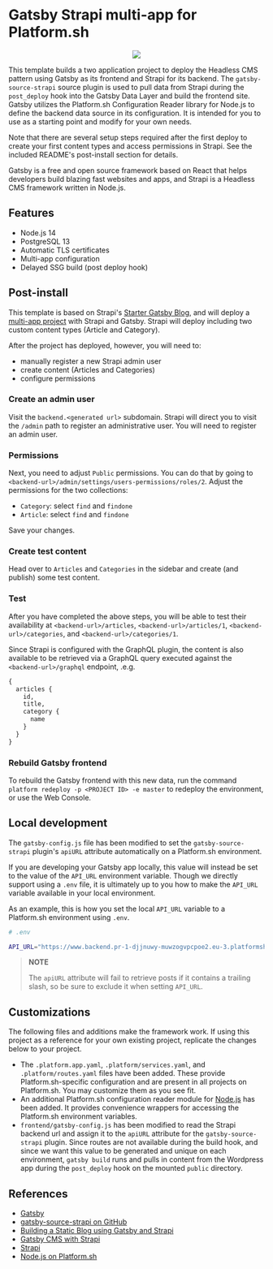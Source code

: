 # Gatsby Strapi multi-app for Platform.sh

<p align="center">
<a href="https://console.platform.sh/projects/create-project/?template=https://github.com/vincenzo/gatsby-strapi-platformsh/blob/master/template-definition.yaml&utm_campaign=deploy_on_platform?utm_medium=button&utm_source=affiliate_links&utm_content=https://github.com/vincenzo/gatsby-strapi-platformsh/blob/master/template-definition.yaml" target="_blank" title="Deploy with Platform.sh"><img src="https://platform.sh/images/deploy/deploy-button-lg-blue.svg"></a>
</p>

This template builds a two application project to deploy the Headless CMS pattern using Gatsby as its frontend and Strapi for its backend. The `gatsby-source-strapi` source plugin is used to pull data from Strapi during the `post_deploy` hook into the Gatsby Data Layer and build the frontend site. Gatsby utilizes the Platform.sh Configuration Reader library for Node.js to define the backend data source in its configuration. It is intended for you to use as a starting point and modify for your own needs.

Note that there are several setup steps required after the first deploy to create your first content types and access permissions in Strapi. See the included README's post-install section for details.

Gatsby is a free and open source framework based on React that helps developers build blazing fast websites and apps, and Strapi is a Headless CMS framework written in Node.js.

## Features

* Node.js 14
* PostgreSQL 13
* Automatic TLS certificates
* Multi-app configuration
* Delayed SSG build (post deploy hook)

## Post-install

This template is based on Strapi's [Starter Gatsby Blog](https://github.com/strapi/strapi-starter-gatsby-blog), and will deploy a [multi-app project](https://docs.platform.sh/configuration/app/multi-app.html) with Strapi and Gatsby. Strapi will deploy including two custom content types (Article and Category).

After the project has deployed, however, you will  need to:

- manually register a new Strapi admin user
- create content (Articles and Categories)
- configure permissions

### Create an admin user

Visit the `backend.<generated url>` subdomain. Strapi will direct you to visit the `/admin` path to register an administrative user. You will need to register an admin user.

### Permissions

Next, you need to adjust `Public` permissions. You can do that by going to `<backend-url>/admin/settings/users-permissions/roles/2`.
Adjust the permissions for the two collections:

- `Category`: select `find` and `findone`
 - `Article`: select `find` and `findone`

Save your changes.

### Create test content

Head over to `Articles` and `Categories` in the sidebar and create (and publish) some test content.

### Test

After you have completed the above steps, you will be able to test their availability at `<backend-url>/articles`, `<backend-url>/articles/1`, `<backend-url>/categories`, and `<backend-url>/categories/1`.

Since Strapi is configured with the GraphQL plugin, the content is also available to be retrieved via a GraphQL query executed against the `<backend-url>/graphql` endpoint, .e.g.

```graphql
{ 
  articles { 
    id, 
    title, 
    category { 
      name 
    } 
  } 
}
```

### Rebuild Gatsby frontend

To rebuild the Gatsby frontend with this new data, run the command `platform redeploy -p <PROJECT ID> -e master` to redeploy the environment, or use the Web Console.

## Local development

The `gatsby-config.js` file has been modified to set the `gatsby-source-strapi` plugin's `apiURL` attribute automatically on a Platform.sh environment.

If you are developing your Gatsby app locally, this value will instead be set to the value of the `API_URL` environment variable. Though we directly support using a `.env` file, it is ultimately up to you how to make the `API_URL` variable available in your local environment.

As an example, this is how you set the local `API_URL` variable to a Platform.sh environment using `.env`. 

```bash
# .env

API_URL="https://www.backend.pr-1-djjnuwy-muwzogvpcpoe2.eu-3.platformsh.site"
```

> **NOTE**
>
> The `apiURL` attribute will fail to retrieve posts if it contains a trailing slash, so be sure to exclude it when setting `API_URL`.

## Customizations

The following files and additions make the framework work.  If using this project as a reference for your own existing project, replicate the changes below to your project.

* The `.platform.app.yaml`, `.platform/services.yaml`, and `.platform/routes.yaml` files have been added. These provide Platform.sh-specific configuration and are present in all projects on Platform.sh.  You may customize them as you see fit.
* An additional Platform.sh configuration reader module for [Node.js](https://github.com/platformsh/config-reader-nodejs) has been added. It provides convenience wrappers for accessing the Platform.sh environment variables.
* `frontend/gatsby-config.js` has been modified to read the Strapi backend url and assign it to the `apiURL` attribute for the `gatsby-source-strapi` plugin. Since routes are not available during the build hook, and since we want this value to be generated and unique on each environment, `gatsby build` runs and pulls in content from the Wordpress app during the `post_deploy` hook on the mounted `public` directory.

## References

* [Gatsby](https://www.gatsbyjs.org/)
* [gatsby-source-strapi on GitHub](https://github.com/strapi/gatsby-source-strapi)
* [Building a Static Blog using Gatsby and Strapi](https://strapi.io/blog/build-a-static-blog-with-gatsby-and-strapi)
* [Gatsby CMS with Strapi](https://strapi.io/gatsby-cms)
* [Strapi](https://strapi.io/)
* [Node.js on Platform.sh](https://docs.platform.sh/languages/nodejs.html)
